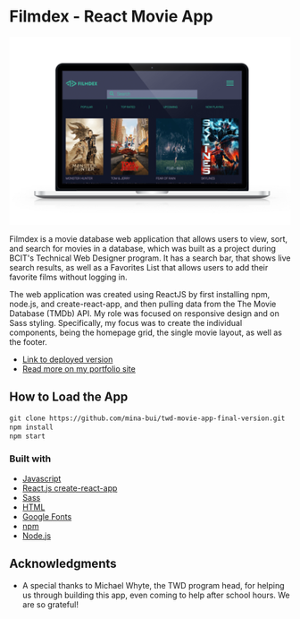# Filmdex - React Movie App

![picture](/readme-shot.png)

Filmdex is a movie database web application that allows users to view, sort, and search for movies in a database, which was built as a project during BCIT's Technical Web Designer program. It has a search bar, that shows live search results, as well as a Favorites List that allows users to add their favorite films without logging in.

The web application was created using ReactJS by first installing npm, node.js, and create-react-app, and then pulling data from the The Movie Database (TMDb) API. My role was focused on responsive design and on Sass styling. Specifically, my focus was to create the individual components, being the homepage grid, the single movie layout, as well as the footer.

* [Link to deployed version](http://filmdex.minabui.com/twd-movie-app/)
* [Read more on my portfolio site](http://twdportfolio.minabui.com/movieapp)

## How to Load the App

```
git clone https://github.com/mina-bui/twd-movie-app-final-version.git
npm install
npm start
```

### Built with


* [Javascript](https://www.javascript.com/)
* [React.js create-react-app](https://create-react-app.dev/)
* [Sass](https://sass-lang.com/)
* [HTML](https://html.spec.whatwg.org/)
* [Google Fonts](https://fonts.google.com/)
* [npm](https://www.npmjs.com/)
* [Node.js](https://nodejs.org/en/)

## Acknowledgments

* A special thanks to Michael Whyte, the TWD program head, for helping us through building this app, even coming to help after school hours. We are so grateful!
